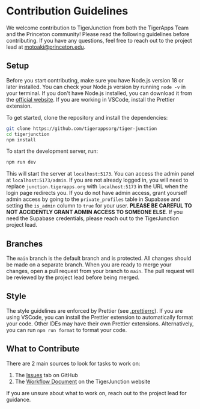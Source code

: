 # Contribution Guidelines

We welcome contribution to TigerJunction from both the TigerApps Team and the Princeton community! Please read the following guidelines before contributing. If you have any questions, feel free to reach out to the project lead at motoaki@princeton.edu.

## Setup

Before you start contributing, make sure you have Node.js version 18 or later installed. You can check your Node.js version by running `node -v` in your terminal. If you don't have Node.js installed, you can download it from the [official website](https://nodejs.org/). If you are working in VSCode, install the Prettier extension.

To get started, clone the repository and install the dependencies:

```bash
git clone https://github.com/tigerappsorg/tiger-junction
cd tigerjunction
npm install
```

To start the development server, run:

```bash
npm run dev
```

This will start the server at `localhost:5173`. You can access the admin panel at `localhost:5173/admin`. If you are not already logged in, you will need to replace `junction.tigerapps.org` with `localhost:5173` in the URL when the login page redirects you. If you do not have admin access, grant yourself admin access by going to the `private_profiles` table in Supabase and setting the `is_admin` column to `true` for your user. **PLEASE BE CAREFUL TO NOT ACCIDENTLY GRANT ADMIN ACCESS TO SOMEONE ELSE**. If you need the Supabase credentials, please reach out to the TigerJunction project lead.

## Branches

The `main` branch is the default branch and is protected. All changes should be made on a separate branch. When you are ready to merge your changes, open a pull request from your branch to `main`. The pull request will be reviewed by the project lead before being merged.

## Style

The style guidelines are enforced by Prettier (see [.prettierrc](.prettierrc)). If you are using VSCode, you can install the Prettier extension to automatically format your code. Other IDEs may have their own Prettier extensions. Alternatively, you can run `npm run format` to format your code.

## What to Contribute

There are 2 main sources to look for tasks to work on:

1. The [Issues](https://github.com/TigerAppsOrg/tiger-junction/issues) tab on GitHub
2. The [Workflow Document](https://junction.tigerapps.org/docs/workflow) on the TigerJunction website

If you are unsure about what to work on, reach out to the project lead for guidance.
